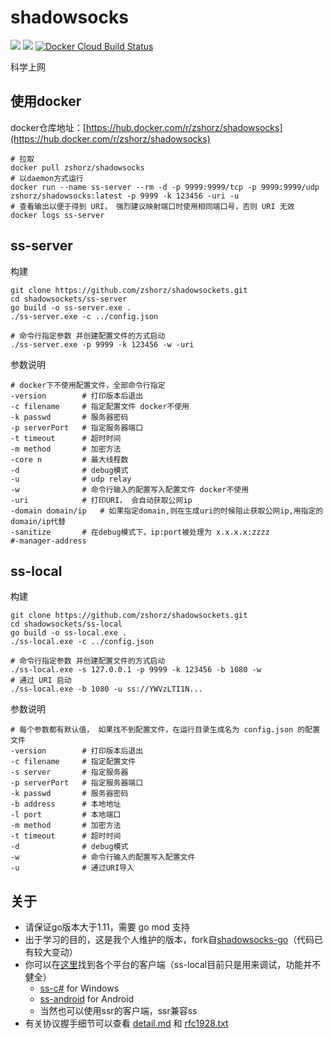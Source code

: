 # shadowsocks
![](https://img.shields.io/github/last-commit/zshorz/shadowsocks) [![](https://travis-ci.org/zshorz/shadowsocks.svg?branch=master)](https://www.travis-ci.org/zshorz/shadowsocks/builds) [![Docker Cloud Build Status](https://img.shields.io/docker/cloud/build/zshorz/shadowsocks)](https://hub.docker.com/repository/docker/zshorz/shadowsocks/builds)

科学上网



## 使用docker

docker仓库地址：[https://hub.docker.com/r/zshorz/shadowsocks](https://hub.docker.com/r/zshorz/shadowsocks)

```shell
# 拉取
docker pull zshorz/shadowsocks
# 以daemon方式运行
docker run --name ss-server --rm -d -p 9999:9999/tcp -p 9999:9999/udp zshorz/shadowsocks:latest -p 9999 -k 123456 -uri -u
# 查看输出以便于得到 URI， 强烈建议映射端口时使用相同端口号，否则 URI 无效
docker logs ss-server 
```



## ss-server

构建

```shell
git clone https://github.com/zshorz/shadowsockets.git
cd shadowsockets/ss-server
go build -o ss-server.exe .
./ss-server.exe -c ../config.json

# 命令行指定参数 并创建配置文件的方式启动
./ss-server.exe -p 9999 -k 123456 -w -uri
```

参数说明

```shell
# docker下不使用配置文件，全部命令行指定
-version		# 打印版本后退出
-c filename		# 指定配置文件 docker不使用
-k passwd		# 服务器密码
-p serverPort	# 指定服务器端口
-t timeout		# 超时时间
-m method		# 加密方法
-core n			# 最大线程数
-d				# debug模式
-u				# udp relay
-w				# 命令行输入的配置写入配置文件 docker不使用
-uri			# 打印URI， 会自动获取公网ip
-domain domain/ip   # 如果指定domain,则在生成uri的时候阻止获取公网ip,用指定的domain/ip代替
-sanitize       # 在debug模式下，ip:port被处理为 x.x.x.x:zzzz
#-manager-address
```





## ss-local

构建

```shell
git clone https://github.com/zshorz/shadowsockets.git
cd shadowsockets/ss-local
go build -o ss-local.exe .
./ss-local.exe -c ../config.json

# 命令行指定参数 并创建配置文件的方式启动
./ss-local.exe -s 127.0.0.1 -p 9999 -k 123456 -b 1080 -w
# 通过 URI 启动
./ss-local.exe -b 1080 -u ss://YWVzLTI1N...
```

参数说明

```shell
# 每个参数都有默认值， 如果找不到配置文件，在运行目录生成名为 config.json 的配置文件
-version		# 打印版本后退出
-c filename		# 指定配置文件
-s server		# 指定服务器
-p serverPort	# 指定服务器端口
-k passwd		# 服务器密码
-b address		# 本地地址
-l port			# 本地端口
-m method		# 加密方法
-t timeout		# 超时时间
-d				# debug模式
-w				# 命令行输入的配置写入配置文件
-u				# 通过URI导入
```

## 关于
* 请保证go版本大于1.11，需要 go mod 支持
* 出于学习的目的，这是我个人维护的版本，fork自[shadowsocks-go](https://github.com/shadowsocks/shadowsocks-go)（代码已有较大变动）
* 你可以在[这里](https://github.com/shadowsocks)找到各个平台的客户端（ss-local目前只是用来调试，功能并不健全）
    * [ss-c#](https://github.com/shadowsocks/shadowsocks-windows/releases) for Windows
    * [ss-android](https://github.com/shadowsocks/shadowsocks-android/releases) for Android
    * 当然也可以使用ssr的客户端，ssr兼容ss
* 有关协议握手细节可以查看 [detail.md](./detail.md) 和 [rfc1928.txt](./rfc1928.txt)

